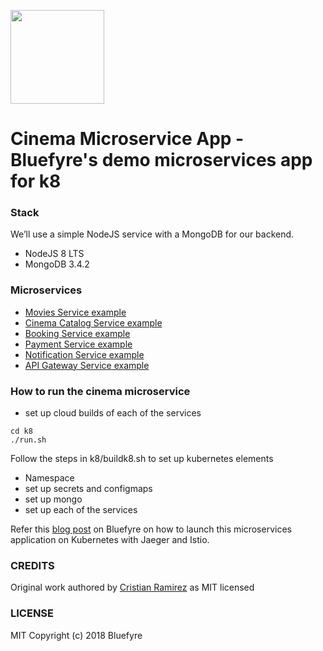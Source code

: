 <img src="https://bluefyre.blob.core.windows.net/images/bluefyre.logo.side.200by50.png" width="150"><br />
# Cinema Microservice App - Bluefyre's demo microservices app for k8


### Stack
We’ll use a simple NodeJS service with a MongoDB for our backend.
- NodeJS 8 LTS
- MongoDB 3.4.2

### Microservices

- [Movies Service example](./movies-service)
- [Cinema Catalog Service example](./cinema-catalog-service)
- [Booking Service example](./booking-service)
- [Payment Service example](./payment-service)
- [Notification Service example](./notification-service)
- [API Gateway Service example](./api-gateway)

### How to run the cinema microservice

- set up cloud builds of each of the services
```
cd k8
./run.sh
```

Follow the steps in k8/buildk8.sh to set up kubernetes elements
- Namespace
- set up secrets and configmaps
- set up mongo
- set up each of the services

Refer this [blog post](https://www.bluefyre.io/distributed-tracing-with-kubernetes-part1/) on Bluefyre on how to launch this microservices application on Kubernetes with Jaeger and Istio.

### CREDITS
Original work authored by [Cristian Ramirez](https://github.com/Crizstian/cinema-microservice/) as MIT licensed

### LICENSE
MIT
Copyright (c) 2018 Bluefyre
